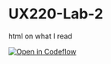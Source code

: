# UX220-Lab-2
html on what I read

[![Open in Codeflow](https://developer.stackblitz.com/img/open_in_codeflow.svg)](https:///pr.new/rathesa/UX220-Lab-2)
